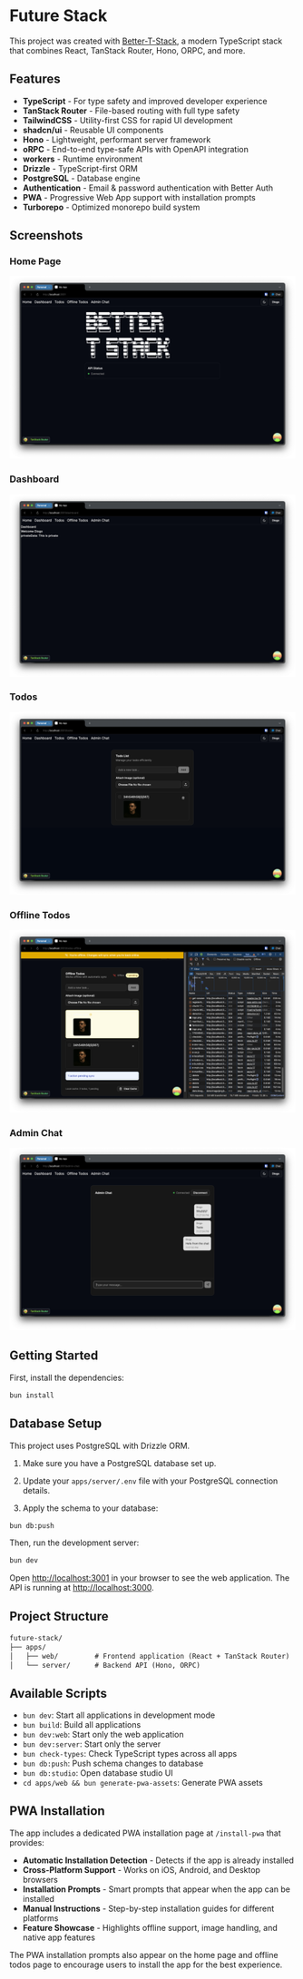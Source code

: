 # Future Stack

This project was created with [Better-T-Stack](https://github.com/AmanVarshney01/create-better-t-stack), a modern TypeScript stack that combines React, TanStack Router, Hono, ORPC, and more.

## Features

- **TypeScript** - For type safety and improved developer experience
- **TanStack Router** - File-based routing with full type safety
- **TailwindCSS** - Utility-first CSS for rapid UI development
- **shadcn/ui** - Reusable UI components
- **Hono** - Lightweight, performant server framework
- **oRPC** - End-to-end type-safe APIs with OpenAPI integration
- **workers** - Runtime environment
- **Drizzle** - TypeScript-first ORM
- **PostgreSQL** - Database engine
- **Authentication** - Email & password authentication with Better Auth
- **PWA** - Progressive Web App support with installation prompts
- **Turborepo** - Optimized monorepo build system

## Screenshots

### Home Page
![Home Page](screenshots/home.png)

### Dashboard
![Dashboard](screenshots/dashboard.png)

### Todos
![Todos](screenshots/todos.png)

### Offline Todos
![Offline Todos](screenshots/offline%20todos.png)

### Admin Chat
![Admin Chat](screenshots/admin%20chat.png)

## Getting Started

First, install the dependencies:

```bash
bun install
```
## Database Setup

This project uses PostgreSQL with Drizzle ORM.

1. Make sure you have a PostgreSQL database set up.
2. Update your `apps/server/.env` file with your PostgreSQL connection details.

3. Apply the schema to your database:
```bash
bun db:push
```


Then, run the development server:

```bash
bun dev
```

Open [http://localhost:3001](http://localhost:3001) in your browser to see the web application.
The API is running at [http://localhost:3000](http://localhost:3000).



## Project Structure

```
future-stack/
├── apps/
│   ├── web/         # Frontend application (React + TanStack Router)
│   └── server/      # Backend API (Hono, ORPC)
```

## Available Scripts

- `bun dev`: Start all applications in development mode
- `bun build`: Build all applications
- `bun dev:web`: Start only the web application
- `bun dev:server`: Start only the server
- `bun check-types`: Check TypeScript types across all apps
- `bun db:push`: Push schema changes to database
- `bun db:studio`: Open database studio UI
- `cd apps/web && bun generate-pwa-assets`: Generate PWA assets

## PWA Installation

The app includes a dedicated PWA installation page at `/install-pwa` that provides:

- **Automatic Installation Detection** - Detects if the app is already installed
- **Cross-Platform Support** - Works on iOS, Android, and Desktop browsers
- **Installation Prompts** - Smart prompts that appear when the app can be installed
- **Manual Instructions** - Step-by-step installation guides for different platforms
- **Feature Showcase** - Highlights offline support, image handling, and native app features

The PWA installation prompts also appear on the home page and offline todos page to encourage users to install the app for the best experience.
